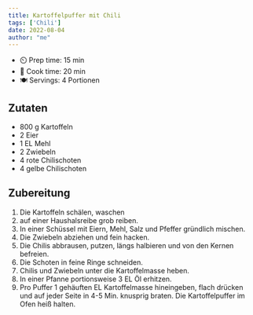 ```yaml
---
title: Kartoffelpuffer mit Chili
tags: ['Chili']
date: 2022-08-04
author: "me"
---
```


- ⏲️ Prep time: 15 min
- 🍳 Cook time: 20 min
- 🍽️ Servings: 4 Portionen

## Zutaten

- 800 g Kartoffeln
- 2 Eier
- 1 EL Mehl
- 2 Zwiebeln
- 4 rote Chilischoten
- 4 gelbe Chilischoten


## Zubereitung
1. Die Kartoffeln schälen, waschen 
2. auf einer Haushalsreibe grob reiben. 
3. In einer Schüssel mit Eiern, Mehl, Salz und Pfeffer gründlich mischen.
4. Die Zwiebeln abziehen und fein hacken. 
5. Die Chilis abbrausen, putzen, längs halbieren und von den Kernen befreien.
6. Die Schoten in feine Ringe schneiden.
7. Chilis und Zwiebeln unter die Kartoffelmasse heben.
8. In einer Pfanne portionsweise 3 EL Öl erhitzen. 
9. Pro Puffer 1 gehäuften EL Kartoffelmasse hineingeben, flach drücken und auf jeder Seite in 4-5 Min. knusprig braten. 
   Die Kartoffelpuffer im Ofen heiß halten.